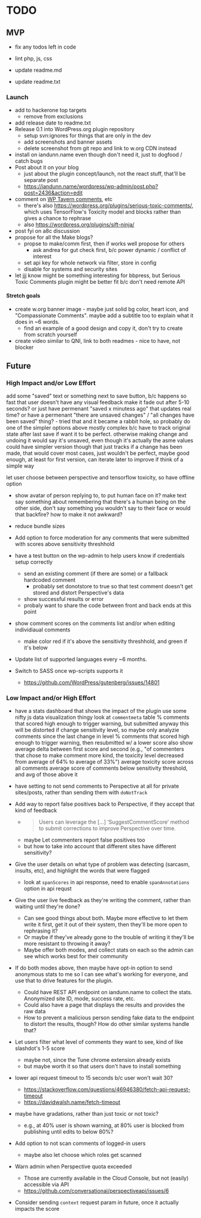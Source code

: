 # TODO

## MVP

* fix any todos left in code

* lint php, js, css

* update readme.md
* update readme.txt


### Launch

* add to hackerone top targets
	* remove from exclusions
* add release date to readme.txt
* Release 0.1 into WordPress.org plugin repository
	* setup svn:ignores for things that are only in the dev
	* add screenshots and banner assets
	* delete screenshot from git repo and link to w.org CDN instead
* install on iandunn.name even though don't need it, just to dogfood / catch bugs
* Post about it on your blog
	* just about the plugin concept/launch, not the react stuff, that'll be separate post
	* https://iandunn.name/wordpress/wp-admin/post.php?post=2436&action=edit
* comment on [WP Tavern comments](https://wptavern.com/googles-new-perspective-project-filters-online-comments-based-on-toxicity), etc
	* there's also https://wordpress.org/plugins/serious-toxic-comments/, which uses TensorFlow's Toxicity model and blocks rather than gives a chance to rephrase
	* also https://wordpress.org/plugins/sift-ninja/
* post fyi on a8c discussion
* propose for all the Make blogs?
	* propse to make/comm first, then if works well propose for others
		* ask andrea for gut check first, b/c power dynamic / conflict of interest
	* set api key for whole network via filter, store in config
	* disable for systems and security sites
* let jjj know might be something interesting for bbpress, but Serious Toxic Comments plugin might be better fit b/c don't need remote API

#### Stretch goals

* create w.org banner image - maybe just solid bg color, heart icon, and "Compassionate Comments". maybe add a subtitle too to explain what it does in ~6 words.
	* find an example of a good design and copy it, don't try to create from scratch yourself
* create video similar to QNI, link to both readmes - nice to have, not blocker



## Future

### High Impact and/or Low Effort

add some "saved" text or something next to save button, b/c happens so fast that user doesn't have any visual feedback
	make it fade out after 5-10 seconds?
	or just have permenant "saved x minutess ago" that updates real time?
	or have a permenant "there are unsaved changes" / "all changes have been saved" thing? - tried that and it became a rabbit hole, so probably do one of the simpler options above
		mostly complex b/c have to track original state after last save if want it to be perfect.
			otherwise making change and undoing it would say it's unsaved, even though it's actually the asme values
			could have simpler version though that just tracks if a change has been made, that would cover most cases, just wouldn't be perfect, maybe good enough, at least for first version, can iterate later to improve if think of a simple way

let user choose between perspective and tensorflow toxicity, so have offline option

* show avatar of person replying to, to put human face on it?
	make text say something about remembering that there's a human being on the other side, don't say something you wouldn't say to their face
	or would that backfire? how to make it not awkward?

* reduce bundle sizes

* Add option to force moderation for any comments that were submitted with scores above sensitivity threshhold

* have a test button on the wp-admin to help users know if credentials setup correctly
	* send an existing comment (if there are some) or a fallback hardcoded comment
		* probably set donotstore to true so that test comment doesn't get stored and distort Perspective's data
	* show successful results or error
	* probaly want to share the code between front and back ends at this point

* show comment scores on the comments list and/or when editing individiaual comments
	* make color red if it's above the sensitivity threshhold, and green if it's below

* Update list of supported languages every ~6 months.

* Switch to SASS once wp-scripts supports it
	* https://github.com/WordPress/gutenberg/issues/14801


### Low Impact and/or High Effort

* have a stats dashboard that shows the impact of the plugin
	use some nifty js data visualization thingy
	look at `commentmeta` table
		% comments that scored high enough to trigger warning, but submitted anyway
			this will be distorted if change sensitivity level, so maybe only analyzie comments since the last change in level
		% comments that scored high enough to trigger warning, then resubmitted w/ a lower score
			also show average delta between first score and second (e.g., "of commenters that chose to make comment more kind, the toxicity level decreased from average of 64% to average of 33%")
	average toxicity score across all comments
	average score of comments below sensitivity threshold, and avg of those above it

* have setting to not send comments to Perspective at all for private sites/posts, rather than sending them with `doNotTrack`

* Add way to report false positives back to Perspective, if they accept that kind of feedback
	* > Users can leverage the [...] ‘SuggestCommentScore’ method to submit corrections to improve Perspective over time.
	* maybe Let commenters report false positives too
	* but how to take into account that different sites have different sensitivity?

* Give the user details on what type of problem was detecting (sarcasm, insults, etc), and highlight the words that were flagged
	* look at `spanScores` in api response, need to enable `spanAnnotations` option in api requst

* Give the user live feedback as they're writing the comment, rather than waiting until they're done?
	* Can see good things about both. Maybe more effective to let them write it first, get it out of their system, then they'll be more open to rephrasing it?
	* Or maybe if they've already gone to the trouble of writing it they'll be more resistant to throwing it away?
	* Maybe offer both modes, and collect stats on each so the admin can see which works best for their community
* If do both modes above, then maybe have opt-in option to send anonymous stats to me so I can see what's working for everyone, and use that to drive features for the plugin.
	* Could have REST API endpoint on iandunn.name to collect the stats. Anonymized site ID, mode, success rate, etc.
	* Could also have a page that displays the results and provides the raw data
	* How to prevent a malicious person sending fake data to the endpoint to distort the results, though? How do other similar systems handle that?

* Let users filter what level of comments they want to see, kind of like slashdot's 1-5 score
	* maybe not, since the Tune chrome extension already exists
	* but maybe worth it so that users don't have to install something

* lower api request timeout to 15 seconds b/c user won't wait 30?
	* https://stackoverflow.com/questions/46946380/fetch-api-request-timeout
	* https://davidwalsh.name/fetch-timeout

* maybe have gradations, rather than just toxic or not toxic?
	* e.g., at 40% user is shown warning, at 80% user is blocked from publishing until edits to below 80%?

* Add option to not scan comments of logged-in users
	* maybe also let choose which roles get scanned

* Warn admin when Perspective quota exceeded
	* Those are currently available in the Cloud Console, but not (easily) accessible via API
	* https://github.com/conversationai/perspectiveapi/issues/6

* Consider sending `context` request param in future, once it actually impacts the score
